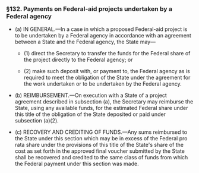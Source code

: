 ### §132. Payments on Federal-aid projects undertaken by a Federal agency
* (a) IN GENERAL.—In a case in which a proposed Federal-aid project is to be undertaken by a Federal agency in accordance with an agreement between a State and the Federal agency, the State may—

  * (1) direct the Secretary to transfer the funds for the Federal share of the project directly to the Federal agency; or

  * (2) make such deposit with, or payment to, the Federal agency as is required to meet the obligation of the State under the agreement for the work undertaken or to be undertaken by the Federal agency.


* (b) REIMBURSEMENT.—On execution with a State of a project agreement described in subsection (a), the Secretary may reimburse the State, using any available funds, for the estimated Federal share under this title of the obligation of the State deposited or paid under subsection (a)(2).

* (c) RECOVERY AND CREDITING OF FUNDS.—Any sums reimbursed to the State under this section which may be in excess of the Federal pro rata share under the provisions of this title of the State's share of the cost as set forth in the approved final voucher submitted by the State shall be recovered and credited to the same class of funds from which the Federal payment under this section was made.